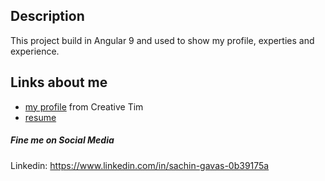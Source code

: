 
## Description
This project build in Angular 9 and used to show my profile, experties and experience.

## Links about me

- [my profile](https://suchg.github.io/profile) from Creative Tim
- [resume](https://suchg.github.io/profile/#/resume)

##### Fine me on Social Media

Linkedin: <https://www.linkedin.com/in/sachin-gavas-0b39175a>
